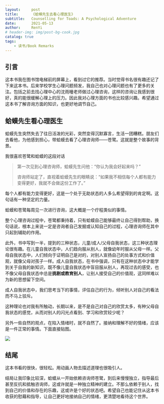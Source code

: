 ```yaml
---
layout:     post
title:      《蛤蟆先生去看心理医生》
subtitle:   Counselling for Toads: A Psychological Adventure
date:       2021-05-13
author:     RenYi
# header-img: img/post-bg-cook.jpg
catalog: true
tags:
    - 读书/Book Remarks
---
```


## 引言

这本书我在图书馆电梯前的屏幕上，看到过它的推荐。当时觉得书名很有趣还记了下来这本书。后来学校学生心理问题频发，我自己也对心理问题也有了更多的关注。包括之前去找心理中心的沈雨曈老师做过心理咨询，这样的咨询让我感到很好，真的能很缓解心理上的压力。因此我对心理方面的书也比较感兴趣。希望通过这本书了解咨询方面的知识，也更好地调节自己。

## 蛤蟆先生看心理医生

蛤蟆先生突然失去了往日活泼的光彩，突然变得沉默寡言，生活一团糟糕。朋友们去看他，为他感到担心，带蛤蟆去看了心理咨询师——苍鹭。这就是整个故事的背景。

我很喜欢苍鹭和蛤蟆的这段对话

> 第一次见到心理咨询师，蛤蟆先生问他：“你认为我会好起来吗？”
>
> 咨询师站定了，直视着蛤蟆先生的眼睛说：“如果我不相信每个人都有能力变得更好，我就不会做这份工作了。”

每个人都有能力变得更好，这是一个处于无助状态的人多么希望得到的肯定啊。这句话有一种坚定的力量。

蛤蟆和苍鹭每周见一次进行咨询，这大概是一个疗程类似的事情。

整个心理咨询过程中，苍鹭都秉持着，只有蛤蟆自己能够最终让自己得到帮助，换句话说，根本上来说一定是咨询者自己发掘或认知自己的过程，心理咨询师在其中只起到辅助的作用。

此外，书中写到一半，提到的三种状态，儿童/成人/父母自我状态，这三种状态理论很有趣。在儿童自我状态中，人们趋向服从别人，就像幼年时服从父母一样。父母自我状态中，人们倾向于证明自己是对的，对别人宣扬自己的处事方式和价值观，就像父母对孩子一样。成人自我状态，在书中强调，只有在这种状态中才能学到关于自我的新知识，既不像儿童自我状态中盲目服从别人，再现过去的感受，也不像父母自我状态中总是**挑剔或教育别人**，让别人接受自己的价值观，这同样难以为新的思想留下空间。

成人自我状态中，我们思考当下的事情，评估自己的行为，倾听别人对自己的看法而不马上驳斥。

这种理论也对我有所触动，长期以来，是不是自己对自己的欣赏太多，有种父母自我状态的感觉，从而对别人的闪光点看到、学习和欣赏较少呢？



另外一些自然的观点，在陷入情绪时，就不自然了。接纳和理解不好的情绪，应该是一件正常的事情。下面直接贴图。

![](https://nmrenyi.github.io/img/CounsellingForToads1.jpg)

## 结尾

这本书看的很快，很轻松。用动画人物去描述道理也很吸引人。

结局让我印象比较深，蛤蟆从一开始依赖咨询师苍鹭，到后来慢慢独立，指导最后甚至反抗和抵触咨询师，这或许就是一种独立精神的建立。不那么依赖于别人，找到自己的价值和存在的乐趣，这或许是个好的状态吧。希望自己也能记住从这本书收获的慰藉和指导，让自己更好地接纳自己的情绪，更清楚地看待这个世界。
